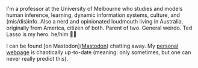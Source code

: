 I'm a professor at the University of Melbourne who studies and models human inference, learning, dynamic information systems, culture, and (mis/dis)info. Also a nerd and opinionated loudmouth living in Australia, originally from America, citizen of both. Parent of two. General weirdo. Ted Lasso is my hero. he/him 🏳️‍⚧️

I can be found [on Mastodon](<a rel="me" href="https://aus.social/@AndyPerfors">Mastodon</a>) chatting away. My [personal webpage](https://perfors.net/) is chaotically up-to-date (meaning: only sometimes, but one can never really predict this).
